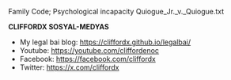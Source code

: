 Family Code; Psychological incapacity
Quiogue_Jr._v._Quiogue.txt

**CLIFFORDX SOSYAL-MEDYAS**
- My legal bai blog: https://cliffordx.github.io/legalbai/
- Youtube: https://youtube.com/cliffordenoc
- Facebook: https://facebook.com/cliffordx
- Twitter: https://x.com/cliffordx
